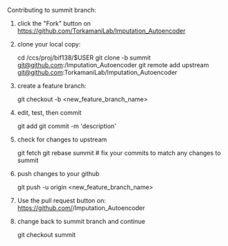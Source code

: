 Contributing to summit branch:

  1. click the "Fork" button on https://github.com/TorkamaniLab/Imputation_Autoencoder
  2. clone your local copy:

     cd /ccs/proj/bif138/$USER
     git clone -b summit git@github.com:<userid>/Imputation_Autoencoder
     git remote add upstream git@github.com:TorkamaniLab/Imputation_Autoencoder

  3. create a feature branch:

     git checkout -b <new_feature_branch_name>

  4. edit, test, then commit

     git add <changed file names>
     git commit -m 'description'

  5. check for changes to upstream

     git fetch
     git rebase summit # fix your commits to match any changes to summit

  5. push changes to your github

     git push -u origin <new_feature_branch_name>

  6. Use the pull request button on: https://github.com/<userid>/Imputation_Autoencoder

  7. change back to summit branch and continue

     git checkout summit
